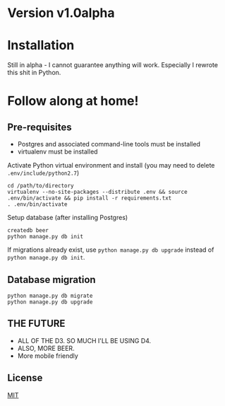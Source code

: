 # Version v1.0alpha

# Installation

Still in alpha - I cannot guarantee anything will work. Especially I rewrote this shit in Python.

# Follow along at home!

## Pre-requisites
* Postgres and associated command-line tools must be installed
* virtualenv must be installed


Activate Python virtual environment and install (you may need to delete ```.env/include/python2.7```)

```
cd /path/to/directory
virtualenv --no-site-packages --distribute .env && source .env/bin/activate && pip install -r requirements.txt
. .env/bin/activate
```

Setup database (after installing Postgres)

```
createdb beer
python manage.py db init
```
If migrations already exist, use ```python manage.py db upgrade``` instead of ```python manage.py db init```. 


## Database migration
````
python manage.py db migrate
python manage.py db upgrade
````

## THE FUTURE

* ALL OF THE D3. SO MUCH I'LL BE USING D4.
* ALSO, MORE BEER.
* More mobile friendly 

## License

[MIT](http://parryc.mit-license.org/)
